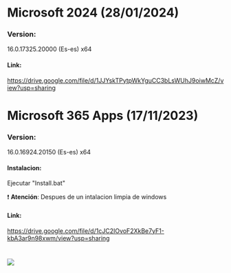 # Microsoft 2024 (28/01/2024)

### Version:
16.0.17325.20000 (Es-es) x64

#### Link:
https://drive.google.com/file/d/1JJYskTPytpWkYguCC3bLsWUhJ9oiwMcZ/view?usp=sharing


# Microsoft 365 Apps (17/11/2023)

### Version:
16.0.16924.20150 (Es-es) x64


#### Instalacion:
Ejecutar "Install.bat"

:exclamation: **Atención**: Despues de un intalacion limpia de windows

#### Link:
https://drive.google.com/file/d/1cJC2IOvoF2XkBe7yF1-kbA3ar9n98xwm/view?usp=sharing

# <img src="https://github.com/wernser412/Office_365/raw/main/2023-04-30_204705.png">

